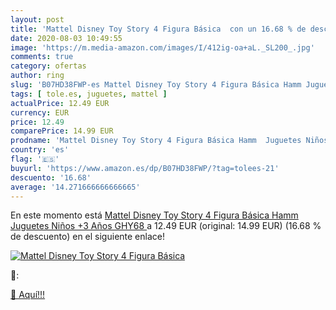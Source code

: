 ```yaml
---
layout: post
title: 'Mattel Disney Toy Story 4 Figura Básica  con un 16.68 % de descuento'
date: 2020-08-03 10:49:55
image: 'https://m.media-amazon.com/images/I/412ig-oa+aL._SL200_.jpg'
comments: true
category: ofertas
author: ring
slug: 'B07HD38FWP-es Mattel Disney Toy Story 4 Figura Básica Hamm Juguetes...'
tags: [ tole.es, juguetes, mattel ]
actualPrice: 12.49 EUR
currency: EUR
price: 12.49
comparePrice: 14.99 EUR
prodname: 'Mattel Disney Toy Story 4 Figura Básica Hamm  Juguetes Niños +3 Años  GHY68 '
country: 'es'
flag: '🇪🇸'
buyurl: 'https://www.amazon.es/dp/B07HD38FWP/?tag=tolees-21'
descuento: '16.68'
average: '14.271666666666665'
---
```


En este momento está [Mattel Disney Toy Story 4 Figura Básica Hamm  Juguetes Niños +3 Años  GHY68 ](https://www.amazon.es/dp/B07HD38FWP/?tag=tolees-21) a 12.49 EUR (original: 14.99 EUR) (16.68 %  de descuento) en el siguiente enlace!

[![Mattel Disney Toy Story 4 Figura Básica ](https://m.media-amazon.com/images/I/412ig-oa+aL._SL200_.jpg)](https://www.amazon.es/dp/B07HD38FWP/?tag=tolees-21)

🔎:


[🛒 Aquí!!!](https://www.amazon.es/dp/B07HD38FWP/?tag=tolees-21)
